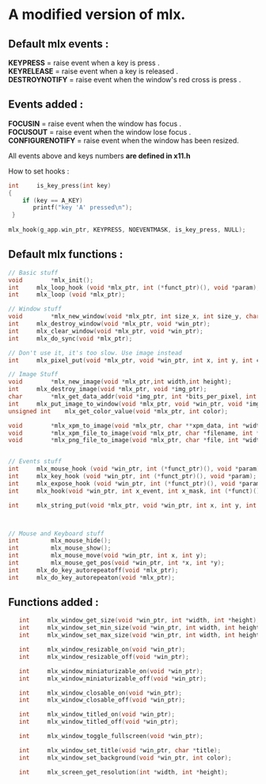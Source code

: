 # A modified version of mlx.

## Default mlx events :
  __KEYPRESS__      = raise event when a key is press .  
  __KEYRELEASE__    = raise event when a key is released .  
  __DESTROYNOTIFY__ = raise event when the window's red cross is press .     

## Events added :
  __FOCUSIN__          = raise event when the window has focus .   
  __FOCUSOUT__         =  raise event when the window lose focus .   
  __CONFIGURENOTIFY__  = raise event when the window has been resized.   
 
All events above and keys numbers __are defined in x11.h__
 
How to set hooks :

```c
int     is_key_press(int key)
{
    if (key == A_KEY)
       printf("key 'A' pressed\n");
 }
 
mlx_hook(g_app.win_ptr, KEYPRESS, NOEVENTMASK, is_key_press, NULL);
 ```
 
 ## Default mlx functions :
 ```c
// Basic stuff
void		*mlx_init();
int		mlx_loop_hook (void *mlx_ptr, int (*funct_ptr)(), void *param);
int		mlx_loop (void *mlx_ptr);

// Window stuff
void		*mlx_new_window(void *mlx_ptr, int size_x, int size_y, char *title);
int		mlx_destroy_window(void *mlx_ptr, void *win_ptr);
int		mlx_clear_window(void *mlx_ptr, void *win_ptr);
int		mlx_do_sync(void *mlx_ptr);

// Don't use it, it's too slow. Use image instead
int		mlx_pixel_put(void *mlx_ptr, void *win_ptr, int x, int y, int color); 

// Image Stuff
void		*mlx_new_image(void *mlx_ptr,int width,int height);
int		mlx_destroy_image(void *mlx_ptr, void *img_ptr);
char		*mlx_get_data_addr(void *img_ptr, int *bits_per_pixel, int *size_line, int *endian);
int		mlx_put_image_to_window(void *mlx_ptr, void *win_ptr, void *img_ptr, int x, int y);
unsigned int	mlx_get_color_value(void *mlx_ptr, int color);

void		*mlx_xpm_to_image(void *mlx_ptr, char **xpm_data, int *width, int *height);
void		*mlx_xpm_file_to_image(void *mlx_ptr, char *filename, int *width, int *height);
void    	*mlx_png_file_to_image(void *mlx_ptr, char *file, int *width, int *height);


// Events stuff
int		mlx_mouse_hook (void *win_ptr, int (*funct_ptr)(), void *param);
int		mlx_key_hook (void *win_ptr, int (*funct_ptr)(), void *param);
int		mlx_expose_hook (void *win_ptr, int (*funct_ptr)(), void *param);
int		mlx_hook(void *win_ptr, int x_event, int x_mask, int (*funct)(), void *param);

int		mlx_string_put(void *mlx_ptr, void *win_ptr, int x, int y, int color, char *string);



// Mouse and Keyboard stuff
int     	mlx_mouse_hide();
int     	mlx_mouse_show();
int     	mlx_mouse_move(void *win_ptr, int x, int y);
int     	mlx_mouse_get_pos(void *win_ptr, int *x, int *y);
int		mlx_do_key_autorepeatoff(void *mlx_ptr);
int		mlx_do_key_autorepeaton(void *mlx_ptr);

```
 
 
 
 
 ## Functions added :
```c
   int     mlx_window_get_size(void *win_ptr, int *width, int *height);
   int     mlx_window_set_min_size(void *win_ptr, int width, int height);
   int     mlx_window_set_max_size(void *win_ptr, int width, int height);

   int     mlx_window_resizable_on(void *win_ptr);
   int     mlx_window_resizable_off(void *win_ptr);

   int     mlx_window_miniaturizable_on(void *win_ptr);
   int     mlx_window_miniaturizable_off(void *win_ptr);

   int     mlx_window_closable_on(void *win_ptr);
   int     mlx_window_closable_off(void *win_ptr);

   int     mlx_window_titled_on(void *win_ptr);
   int     mlx_window_titled_off(void *win_ptr);

   int     mlx_window_toggle_fullscreen(void *win_ptr);

   int     mlx_window_set_title(void *win_ptr, char *title);
   int     mlx_window_set_background(void *win_ptr, int color);

   int     mlx_screen_get_resolution(int *width, int *height);
```

 
 
